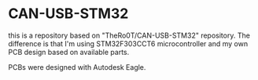 # CAN-USB-STM32
this is a repository based on "TheRo0T/CAN-USB-STM32" repository. The difference is that I'm using STM32F303CCT6 microcontroller and my own PCB design based on available parts.

PCBs were designed with Autodesk Eagle.

